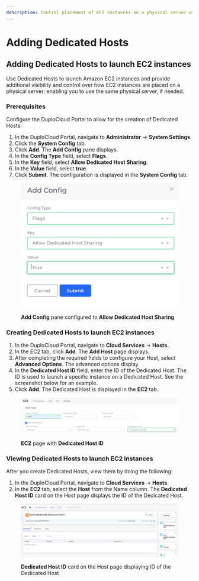 ```yaml
---
description: Control placement of EC2 instances on a physical server with a Dedicated Host
---
```


# Adding Dedicated Hosts

## Adding Dedicated Hosts to launch EC2 instances

Use Dedicated Hosts to launch Amazon EC2 instances and provide additional visibility and control over how EC2 instances are placed on a physical server; enabling you to use the same physical server, if needed.

### Prerequisites

Configure the DuploCloud Portal to allow for the creation of Dedicated Hosts.

1. In the DuploCloud Portal, navigate to **Administrator** -> **System Settings**.
2. Click the **System Config** tab.
3. Click **Add**. The **Add Config** pane displays.
4. In the **Config Type** field, select **Flags**.
5. In the **Key** field, select **Allow Dedicated Host Sharing**.
6. In the **Value** field, select **true**.
7. Click **Submit**. The configuration is displayed in the **System Config** tab.

<div align="left"><figure><img src="../../../.gitbook/assets/image (291).png" alt=""><figcaption><p><strong>Add Config</strong> pane configured to <strong>Allow Dedicated Host Sharing</strong> </p></figcaption></figure></div>

### Creating Dedicated Hosts to launch EC2 instances

1. In the DuploCloud Portal, navigate to **Cloud Services** -> **Hosts**.
2. In the EC2 tab, click **Add**. The **Add Host** page displays.
3. After completing the required fields to configure your Host, select **Advanced Options**. The advanced options display.
4. In the **Dedicated Host ID** field, enter the ID of the Dedicated Host. The ID is used to launch a specific instance on a Dedicated Host. See the screenshot below for an example.
5. Click **Add**. The Dedicated Host is displayed in the **EC2** tab.

<figure><img src="../../../.gitbook/assets/Screenshot (828).png" alt=""><figcaption><p><strong>EC2</strong> page with <strong>Dedicated Host ID</strong></p></figcaption></figure>

### Viewing Dedicated Hosts to launch EC2 instances

After you create Dedicated Hosts, view them by doing the following:

1. In the DuploCloud Portal, navigate to **Cloud Services** -> **Hosts**.
2. In the **EC2** tab, select the **Host** from the Name column. The **Dedicated Host ID** card on the Host page displays the ID of the Dedicated Host.

<figure><img src="../../../.gitbook/assets/newshot.png" alt=""><figcaption><p><strong>Dedicated Host ID</strong> card on the Host page displaying ID of the Dedicated Host</p></figcaption></figure>
